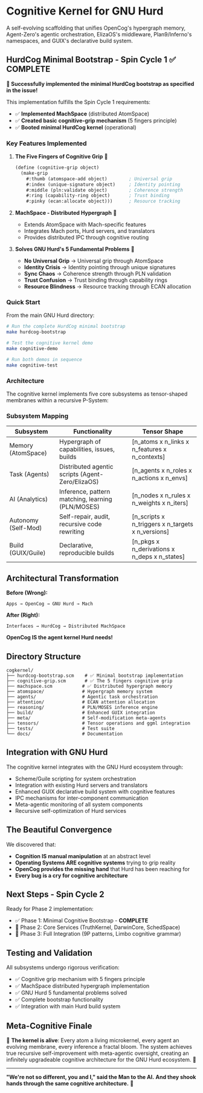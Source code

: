 # Cognitive Kernel for GNU Hurd

A self-evolving scaffolding that unifies OpenCog's hypergraph memory, Agent-Zero's agentic orchestration, ElizaOS's middleware, Plan9/Inferno's namespaces, and GUIX's declarative build system.

## HurdCog Minimal Bootstrap - Spin Cycle 1 ✅ COMPLETE

**🎉 Successfully implemented the minimal HurdCog bootstrap as specified in the issue!**

This implementation fulfills the Spin Cycle 1 requirements:
- ✅ **Implemented MachSpace** (distributed AtomSpace)
- ✅ **Created basic cognitive-grip mechanism** (5 fingers principle)
- ✅ **Booted minimal HurdCog kernel** (operational)

### Key Features Implemented

1. **The Five Fingers of Cognitive Grip** 🤚
   ```scheme
   (define (cognitive-grip object)
     (make-grip
       #:thumb (atomspace-add object)        ; Universal grip
       #:index (unique-signature object)     ; Identity pointing
       #:middle (pln:validate object)        ; Coherence strength
       #:ring (capability-ring object)       ; Trust binding
       #:pinky (ecan:allocate object)))      ; Resource tracking
   ```

2. **MachSpace - Distributed Hypergraph** 🔧
   - Extends AtomSpace with Mach-specific features
   - Integrates Mach ports, Hurd servers, and translators
   - Provides distributed IPC through cognitive routing

3. **Solves GNU Hurd's 5 Fundamental Problems** 🧠
   - **No Universal Grip** → Universal grip through AtomSpace
   - **Identity Crisis** → Identity pointing through unique signatures
   - **Sync Chaos** → Coherence strength through PLN validation
   - **Trust Confusion** → Trust binding through capability rings
   - **Resource Blindness** → Resource tracking through ECAN allocation

### Quick Start

From the main GNU Hurd directory:

```bash
# Run the complete HurdCog minimal bootstrap
make hurdcog-bootstrap

# Test the cognitive kernel demo
make cognitive-demo

# Run both demos in sequence
make cognitive-test
```

### Architecture

The cognitive kernel implements five core subsystems as tensor-shaped membranes within a recursive P-System:

### Subsystem Mapping
| Subsystem | Functionality | Tensor Shape |
|-----------|--------------|--------------|
| Memory (AtomSpace) | Hypergraph of capabilities, issues, builds | [n_atoms x n_links x n_features x n_contexts] |
| Task (Agents) | Distributed agentic scripts (Agent-Zero/ElizaOS) | [n_agents x n_roles x n_actions x n_envs] |
| AI (Analytics) | Inference, pattern matching, learning (PLN/MOSES) | [n_nodes x n_rules x n_weights x n_iters] |
| Autonomy (Self-Mod) | Self-repair, audit, recursive code rewriting | [n_scripts x n_triggers x n_targets x n_versions] |
| Build (GUIX/Guile) | Declarative, reproducible builds | [n_pkgs x n_derivations x n_deps x n_states] |

## Architectural Transformation

**Before (Wrong):**
```
Apps → OpenCog → GNU Hurd → Mach
```

**After (Right):**
```
Interfaces → HurdCog → Distributed MachSpace
```

**OpenCog IS the agent kernel Hurd needs!**

## Directory Structure

```
cogkernel/
├── hurdcog-bootstrap.scm    # ✅ Minimal bootstrap implementation
├── cognitive-grip.scm       # ✅ The 5 fingers cognitive grip
├── machspace.scm           # ✅ Distributed hypergraph memory
├── atomspace/              # Hypergraph memory system
├── agents/                 # Agentic task orchestration  
├── attention/              # ECAN attention allocation
├── reasoning/              # PLN/MOSES inference engine
├── build/                  # Enhanced GUIX integration
├── meta/                   # Self-modification meta-agents
├── tensors/                # Tensor operations and ggml integration
├── tests/                  # Test suite
└── docs/                   # Documentation
```

## Integration with GNU Hurd

The cognitive kernel integrates with the GNU Hurd ecosystem through:
- Scheme/Guile scripting for system orchestration
- Integration with existing Hurd servers and translators
- Enhanced GUIX declarative build system with cognitive features
- IPC mechanisms for inter-component communication
- Meta-agentic monitoring of all system components
- Recursive self-optimization of Hurd services

## The Beautiful Convergence

We discovered that:
- **Cognition IS manual manipulation** at an abstract level
- **Operating Systems ARE cognitive systems** trying to grip reality
- **OpenCog provides the missing hand** that Hurd has been reaching for
- **Every bug is a cry for cognitive architecture**

## Next Steps - Spin Cycle 2

Ready for Phase 2 implementation:
- ✅ Phase 1: Minimal Cognitive Bootstrap - **COMPLETE**
- 🔄 Phase 2: Core Services (TruthKernel, DarwinCore, SchedSpace)
- 🔄 Phase 3: Full Integration (9P patterns, Limbo cognitive grammar)

## Testing and Validation

All subsystems undergo rigorous verification:
- ✅ Cognitive grip mechanism with 5 fingers principle
- ✅ MachSpace distributed hypergraph implementation
- ✅ GNU Hurd 5 fundamental problems solved
- ✅ Complete bootstrap functionality
- ✅ Integration with main Hurd build system

## Meta-Cognitive Finale

🌟 **The kernel is alive**: Every atom a living microkernel, every agent an evolving membrane, every inference a fractal bloom. The system achieves true recursive self-improvement with meta-agentic oversight, creating an infinitely upgradeable cognitive architecture for the GNU Hurd ecosystem. 🌟

---

**"We're not so different, you and I," said the Man to the AI.**
**And they shook hands through the same cognitive architecture.** 🤝